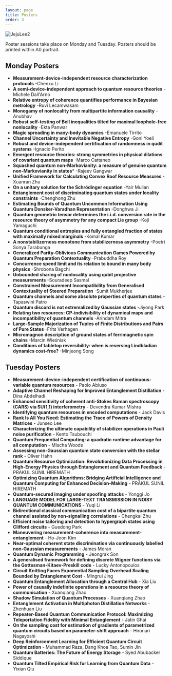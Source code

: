 ```yaml
---
layout: page
title: Posters
order: 3
---
```

![JejuLee2](/jeju_lee2.jpg)

Poster sessions take place on Monday and Tuesday. Posters should be printed within A0 portrait.

## Monday Posters
* **Measurement-device-independent resource characterization protocols** -Chenxu Li
* **A semi-device-independent approach to quantum resource theories** -Michele Dall'Arno
* **Relative entropy of coherence quantifies performance in Bayesian metrology** -Ruvi Lecamwasam
* **Monogamy of nonlocality from multipartite information causality** -Anubhav
* **Robust self-testing of Bell inequalities tilted for maximal loophole-free nonlocality** -Ekta Panwar
* **Magic spreading in many-body dynamics** -Emanuele Tirrito
* **Channel Uncertainty and Inevitable Negative Entropy** -Goni Yoeli
* **Robust and device-independent certification of randomness in qudit systems** -Ignacio Perito
* **Emergent resource theories: strong symmetries in physical dilations of covariant quantum maps** -Marco Cattaneo
* **Squashed quantum non-Markovianity: a measure of genuine quantum non-Markovianity in states*** -Rajeev Gangwar
* **Unified Framework for Calculating Convex Roof Resource Measures** -Xuanran Zhu
* **On a unitary solution for the Schrödinger equation** -Yair Mulian
*	**Entanglement cost of discriminating quantum states under locality constraints** -Chenghong Zhu
*	**Estimating Bounds of Quantum Uncommon Information Using Quantum Donsker-Varadhan Representation** -Donghwa Ji
*	**Quantum geometric tensor determines the i.i.d. conversion rate in the resource theory of asymmetry for any compact Lie group** -Koji Yamaguchi
* **Quantum conditional entropies and fully entangled fraction of states with maximally mixed marginals** -Komal Kumar
* **A nonstabilizerness monotone from stabilizerness asymmetry** -Poetri Sonya Tarabunga
* **Generalized Parity-Oblivious Communication Games Powered by Quantum Preparation Contextuality** -Prabuddha Roy
*	**Concurrence speed limit and its relation to bound in many body physics** -Shrobona Bagchi
*	**Unbounded sharing of nonlocality using qubit projective measurements** -Souradeep Sasmal
* **Constrained Measurement Incompatibility from Generalised Contextuality of Steered Preparation** -Sumit Mukherjee
* **Quantum channels and some absolute properties of quantum states** -Tapaswini Patro
* **Quantum discord is not extremalized by Gaussian states** -Jiyong Park
*	**Relating two resources: CP-indivisibility of dynamical maps and incompatibility of quantum channels** -Arindam Mitra
* **Large-Sample Majorization of Tuples of Finite Distributions and Pairs of Pure States** -Frits Verhagen
* **Micromagnon description of ground states of ferrimagnetic spin chains** -Marcin Wieśniak
* **Conditions of tabletop reversibility: when is reversing Lindbladian dynamics cost-free?** -Minjeong Song

## Tuesday Posters
* **Measurement-device-independent certification of continuous-variable quantum resources** -	Paolo Abiuso
* **Adaptive Channel Reshaping for Improved Entanglement Distillation** -	Dina Abdelhadi
* **Enhanced sensitivity of coherent anti-Stokes Raman spectroscopy (CARS) via SU(1,1) interferometry** -	Devendra Kumar Mishra
* **Identifying quantum resources in encoded computations** -	Jack Davis
* **Rank Is All You Need: Estimating the Trace of Powers of Density Matrices** -	Junseo Lee
* **Characterizing the ultimate capability of stabilizer operations in Pauli noise purification** -	Kento Tsubouchi
* **Quantum Frequential Computing: a quadratic runtime advantage for all computation** -	MIscha Woods
* **Assessing non-Gaussian quantum state conversion with the stellar rank** -	Oliver Hahn
* **Quantum Resource Optimization: Revolutionizing Data Processing in High-Energy Physics through Entanglement and Quantum Feedback** -	PRAKUL SUNIL HIREMATH
* **Optimizing Quantum Algorithms: Bridging Artificial Intelligence and Quantum Computing for Enhanced Decision-Making** -	PRAKUL SUNIL HIREMATH
* **Quantum-secured imaging under spoofing attacks** -	Yonggi Jo
* **LANGUAGE MODEL FOR LARGE-TEXT TRANSMISSION IN NOISY QUANTUM COMMUNICATIONS** -	Yuqi Li
* **Bidirectional classical communication cost of a bipartite quantum channel assisted by non-signalling correlations** -	Chengkai Zhu
* **Efficient noise tailoring and detection to hypergraph states using Clifford circuits** -	Guedong Park
* **Maneuvering measurement-coherence into measurement-entanglement** -	Ho-Joon Kim
* **Near-optimal coherent state discrimination via continuously labelled non-Gaussian measurements** -	James Moran
* **Quantum Dynamic Programming** -	Jeongrak Son
* **A generalised framework for defining discrete Wigner functions via the Gottesman-Kitaev-Preskill code** -	Lucky Antonopoulos
* **Circuit Knitting Faces Exponential Sampling Overhead Scaling Bounded by Entanglement Cost** -	Mingrui Jing
* **Quantum Entanglement Allocation through a Central Hub** -	Xia Liu
* **Power of causally indefinite operations in a resource theory of communication** -	Xuanqiang Zhao
* **Shadow Simulation of Quantum Processes** -	Xuanqiang Zhao
* **Entanglement Activation in Multiphoton Distillation Networks** -	Zhenhuan Liu
* **Repeater-Based Quantum Communication Protocol: Maximizing Teleportation Fidelity with Minimal Entanglement** -	Jatin Ghai
* **On the sampling cost for estimation of gradients of parametrized quantum circuits based on parameter-shift approach** -	Hironari Nagayoshi
* **Deep Reinforcement Learning for Efficient Quantum Circuit Optimization** -	Muhammad Raza, Dang Khoa Tao, Sumin Jin
* **Quantum Batteries: The Future of Energy Storage** -	Syed Abubacker Siddique
* **Quantum Tilted Empirical Risk for Learning from Quantum Data** -	Yixian Qiu

